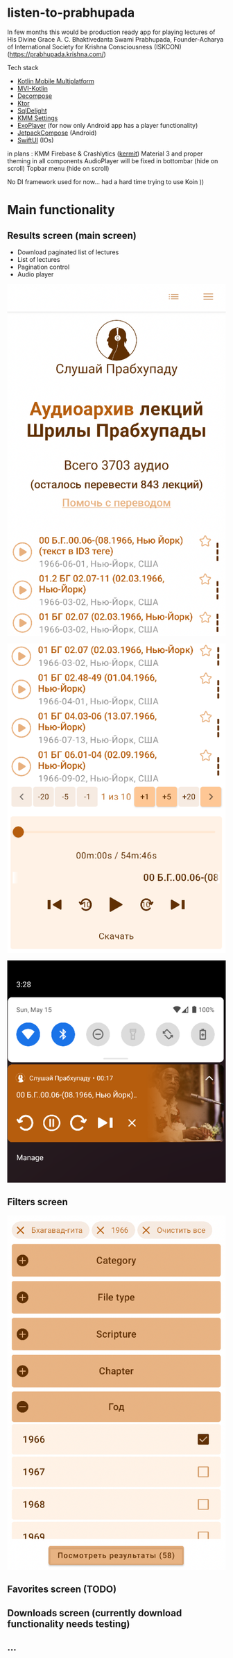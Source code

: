 # listen-to-prabhupada

In few months this would be production ready app for playing lectures of His Divine Grace A. C. Bhaktivedanta Swami Prabhupada, Founder-Acharya of International Society for Krishna Consciousness (ISKCON) (https://prabhupada.krishna.com/)

Tech stack

- [Kotlin Mobile Multiplatform](https://kotlinlang.org/lp/mobile/)
- [MVI-Kotlin](https://arkivanov.github.io/MVIKotlin/)
- [Decompose](https://arkivanov.github.io/Decompose/)
- [Ktor](https://ktor.io/)
- [SqlDelight](https://cashapp.github.io/sqldelight/)
- [KMM Settings](https://github.com/russhwolf/multiplatform-settings)
- [ExoPlayer](https://exoplayer.dev/) (for now only Android app has a player functionality)
- [JetpackCompose](https://developer.android.com/jetpack/compose) (Android)
- [SwiftUI](https://developer.apple.com/xcode/swiftui/) (IOs)

in plans : 
KMM Firebase & Crashlytics ([kermit](https://touchlab.co/kermit-and-crashlytics/))
Material 3 and proper theming in all components
AudioPlayer will be fixed in bottombar (hide on scroll)
Topbar menu (hide on scroll)

No DI framework used for now... had a hard time trying to use Koin ))

# Main functionality 

## Results screen (main screen)

- Download paginated list of lectures
- List of lectures
- Pagination control
- Audio player

![results](./screenshots/lectures.png)

![player](./screenshots/player.png)

![notification](./screenshots/notification.png)

## Filters screen

![filters](./screenshots/filters.png)

## Favorites screen (TODO)

## Downloads screen (currently download functionality needs testing)

## ...
